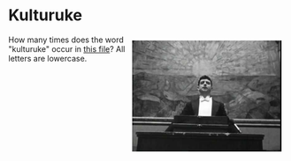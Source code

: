 # Kulturuke

<img src="jan-erik-vold.jpg" align="right" width="270px" style="margin: 10px;">

How many times does the word "kulturuke" occur in [this file](./input)? All
letters are lowercase.
